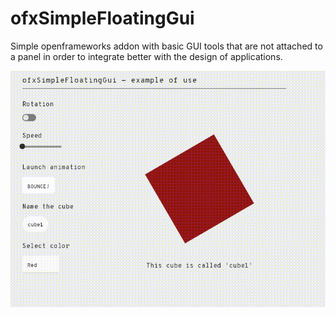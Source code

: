 # ofxSimpleFloatingGui

Simple openframeworks addon with basic GUI tools that are not attached to
a panel in order to integrate better with the design of applications.

![](ofxSimpleFloatingGui_DEMO.gif)
